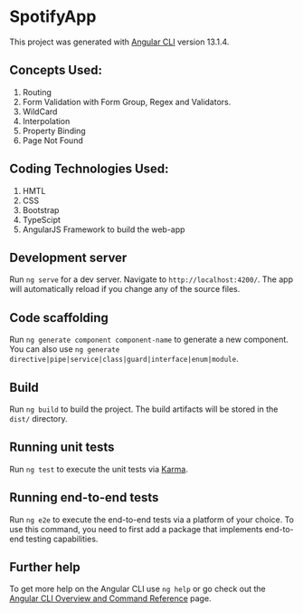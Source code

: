 # SpotifyApp

This project was generated with [Angular CLI](https://github.com/angular/angular-cli) version 13.1.4.

Concepts Used:
--------------
1) Routing
2) Form Validation with Form Group, Regex and Validators.
3) WildCard
4) Interpolation
5) Property Binding
6) Page Not Found

Coding Technologies Used:
-------------------------
1) HMTL
2) CSS
3) Bootstrap
4) TypeScipt
5) AngularJS Framework to build the web-app

## Development server

Run `ng serve` for a dev server. Navigate to `http://localhost:4200/`. The app will automatically reload if you change any of the source files.

## Code scaffolding

Run `ng generate component component-name` to generate a new component. You can also use `ng generate directive|pipe|service|class|guard|interface|enum|module`.

## Build

Run `ng build` to build the project. The build artifacts will be stored in the `dist/` directory.

## Running unit tests

Run `ng test` to execute the unit tests via [Karma](https://karma-runner.github.io).

## Running end-to-end tests

Run `ng e2e` to execute the end-to-end tests via a platform of your choice. To use this command, you need to first add a package that implements end-to-end testing capabilities.

## Further help

To get more help on the Angular CLI use `ng help` or go check out the [Angular CLI Overview and Command Reference](https://angular.io/cli) page.
